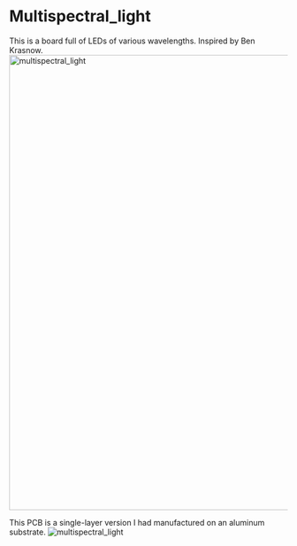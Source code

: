 # Multispectral_light
This is a board full of LEDs of various wavelengths. Inspired by Ben Krasnow.
<img width="823" alt="multispectral_light" src="https://github.com/user-attachments/assets/9c292dca-28da-4fde-bc12-56dc615da174" />

This PCB is a single-layer version I had manufactured on an aluminum substrate.
![multispectral_light](https://github.com/user-attachments/assets/73607165-42ef-48fc-a0a7-ccf808850694)
